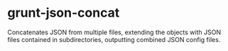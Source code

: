 # grunt-json-concat
Concatenates JSON from multiple files, extending the objects with JSON files contained in subdirectories, outputting combined JSON config files.
